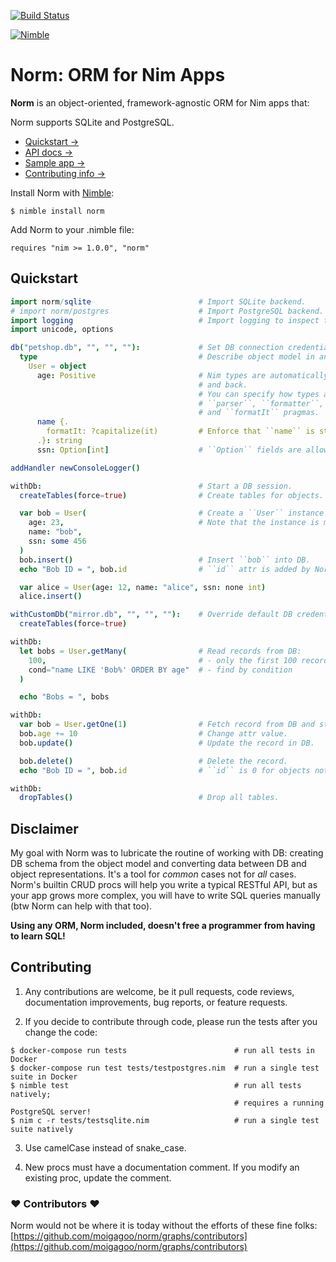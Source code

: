 [![Build Status](https://travis-ci.com/moigagoo/norm.svg?branch=develop)](https://travis-ci.com/moigagoo/norm)

[![Nimble](https://raw.githubusercontent.com/yglukhov/nimble-tag/master/nimble.png)](https://nimble.directory/pkg/norm)


# Norm: ORM for Nim Apps

**Norm** is an object-oriented, framework-agnostic ORM for Nim apps that:

Norm supports SQLite and PostgreSQL.

- [Quickstart →](#Quickstart)
- [API docs →](https://moigagoo.github.io/norm/norm.html)
- [Sample app →](https://github.com/moigagoo/norm-sample-webapp)
- [Contributing info →](#contributing)

Install Norm with [Nimble](https://github.com/nim-lang/nimble/):

    $ nimble install norm

Add Norm to your .nimble file:

    requires "nim >= 1.0.0", "norm"


## Quickstart

```nim
import norm/sqlite                        # Import SQLite backend.
# import norm/postgres                    # Import PostgreSQL backend.
import logging                            # Import logging to inspect the generated SQL statements.
import unicode, options

db("petshop.db", "", "", ""):             # Set DB connection credentials.
  type                                    # Describe object model in an ordinary type section.
    User = object
      age: Positive                       # Nim types are automatically converted into SQL types
                                          # and back.
                                          # You can specify how types are converted using
                                          # ``parser``, ``formatter``, ``parseIt``,
                                          # and ``formatIt`` pragmas.
      name {.
        formatIt: ?capitalize(it)         # Enforce that ``name`` is stored in DB capitalized.
      .}: string
      ssn: Option[int]                    # ``Option`` fields are allowed to be NULL in DB.

addHandler newConsoleLogger()

withDb:                                   # Start a DB session.
  createTables(force=true)                # Create tables for objects. Drop tables if they exist.

  var bob = User(                         # Create a ``User`` instance as you normally would.
    age: 23,                              # Note that the instance is mutable. This is mandatory.
    name: "bob",
    ssn: some 456
  )
  bob.insert()                            # Insert ``bob`` into DB.
  echo "Bob ID = ", bob.id                # ``id`` attr is added by Norm and updated on insertion.

  var alice = User(age: 12, name: "alice", ssn: none int)
  alice.insert()

withCustomDb("mirror.db", "", "", ""):    # Override default DB credentials defined in ``db``.
  createTables(force=true)

withDb:
  let bobs = User.getMany(                # Read records from DB:
    100,                                  # - only the first 100 records
    cond="name LIKE 'Bob%' ORDER BY age"  # - find by condition
  )

  echo "Bobs = ", bobs

withDb:
  var bob = User.getOne(1)                # Fetch record from DB and store it as ``User`` instance.
  bob.age += 10                           # Change attr value.
  bob.update()                            # Update the record in DB.

  bob.delete()                            # Delete the record.
  echo "Bob ID = ", bob.id                # ``id`` is 0 for objects not stored in DB.

withDb:
  dropTables()                            # Drop all tables.
```


## Disclaimer

My goal with Norm was to lubricate the routine of working with DB: creating DB schema from the object model and converting data between DB and object representations. It's a tool for *common* cases not for *all* cases. Norm's builtin CRUD procs will help you write a typical RESTful API, but as your app grows more complex, you will have to write SQL queries manually (btw Norm can help with that too).

**Using any ORM, Norm included, doesn't free a programmer from having to learn SQL!**


## Contributing

1.  Any contributions are welcome, be it pull requests, code reviews, documentation improvements, bug reports, or feature requests.

2.  If you decide to contribute through code, please run the tests after you change the code:

```shell
$ docker-compose run tests                        # run all tests in Docker
$ docker-compose run test tests/testpostgres.nim  # run a single test suite in Docker
$ nimble test                                     # run all tests natively;
                                                  # requires a running PostgreSQL server!
$ nim c -r tests/testsqlite.nim                   # run a single test suite natively
```

3.  Use camelCase instead of snake_case.

4.  New procs must have a documentation comment. If you modify an existing proc, update the comment.


### ❤ Contributors ❤

Norm would not be where it is today without the efforts of these fine folks: [https://github.com/moigagoo/norm/graphs/contributors](https://github.com/moigagoo/norm/graphs/contributors)
